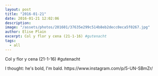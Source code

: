 ```yaml
---
layout: post
title: "2016-01-21"
date: 2016-01-21 12:02:06
description: 
image: "/assets/photos/201601/37635e299c514b8eb2decc0eca5f0267.jpg"
author: Elise Plain
excerpt: Col y flor y cena (21-1-16) #gutenacht
tags: 
  - all
---
```


Col y flor y cena (21-1-16) #gutenacht
<p></p>
<p>I thought: he's bold, I'm bald. https://www.instagram.com/p/5-UN-SBmZr/</p>